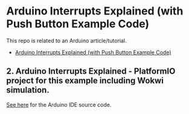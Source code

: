 # Arduino Interrupts Explained (with Push Button Example Code)

This repo is related to an Arduino article/tutorial.

* [Arduino Interrupts Explained (with Push Button Example Code)](https://bj-dehaan-solutions.com.au/articles/arduino/arduino-interrupts-explained-with-push-button-example-code)

## 2. Arduino Interrupts Explained - PlatformIO project for this example including Wokwi simulation. 

[See here](https://github.com/Ben-BJD/ArdunioIDE-02-Arduino-Interrupts-Explained-Polling-Long-Running) for the Arduino IDE source code.
